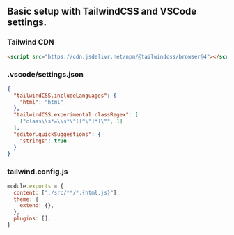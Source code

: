 ## Basic setup with TailwindCSS and VSCode settings.

### Tailwind CDN

```html
<script src="https://cdn.jsdelivr.net/npm/@tailwindcss/browser@4"></script>
```

### .vscode/settings.json

```json
{
  "tailwindCSS.includeLanguages": {
    "html": "html"
  },
  "tailwindCSS.experimental.classRegex": [
    ["class\\s*=\\s*\"([^\"]*)\"", 1]
  ],
  "editor.quickSuggestions": {
    "strings": true
  }
}
```

### tailwind.config.js

```js
module.exports = {
  content: ["./src/**/*.{html,js}"],
  theme: {
    extend: {},
  },
  plugins: [],
}
```